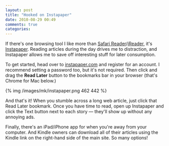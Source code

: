 ```yaml
---
layout: post
title: "Hooked on Instapaper"
date: 2010-08-29 00:49
comments: true
categories: 
---
```


If there's one browsing tool I like more than [Safari Reader](/blog/2010/07/27/single-minded-browsing-using-safari-reader)/[iReader](/blog/2010/08/09/how-to-install-ireader-for-firefox), it's [Instapaper](http://instapaper.com). Reading articles during the day drives me to distraction, and Instapaper allows me to save off interesting stuff for later consumption.

To get started, head over to [instapaper.com](http://instapaper.com) and register for an account. I recommend setting a password too, but it's not required. Then click and drag the **Read Later** button to the bookmarks bar in your browser (that's Chrome for Mac below.)

{% img /images/mk/instapaper.png 462 442 %}

And that's it! When you stumble across a long web article, just click that Read Later bookmark. Once you have time to read, open up Instapaper and click the Text button next to each story — they'll show up without any annoying ads.

Finally, there's an iPad/iPhone app for when you're away from your computer. And Kindle owners can download all of their articles using the Kindle link on the right-hand side of the main site. So many options!
